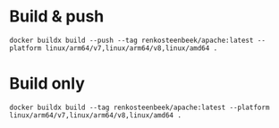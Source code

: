 # Build & push
`docker buildx build --push --tag renkosteenbeek/apache:latest --platform linux/arm64/v7,linux/arm64/v8,linux/amd64 .`

# Build only
`docker buildx build --tag renkosteenbeek/apache:latest --platform linux/arm64/v7,linux/arm64/v8,linux/amd64 .`